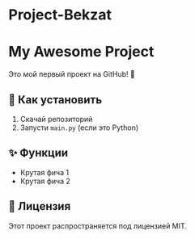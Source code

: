 # Project-Bekzat
# My Awesome Project  
Это мой первый проект на GitHub! 🚀  

## 📌 Как установить  
1. Скачай репозиторий  
2. Запусти `main.py` (если это Python)  

## ✨ Функции  
- Крутая фича 1  
- Крутая фича 2  

## 📝 Лицензия  
Этот проект распространяется под лицензией MIT.